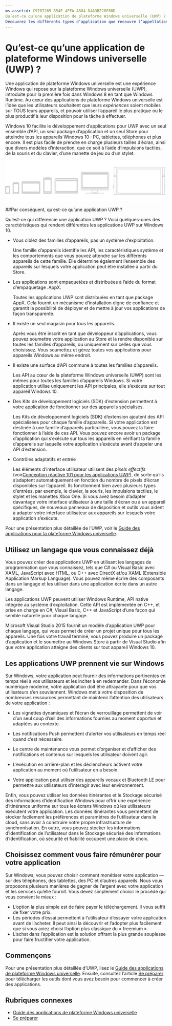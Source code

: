```yaml
---
ms.assetid: C9787269-B54F-4FFA-A884-D4A3BF28F80D
Qu’est-ce qu’une application de plateforme Windows universelle (UWP) ?
Découvrez les différents types d’application que recouvre l’appellation « applications Windows universelles » : applications du Windows Store, applications du Windows Phone Store et applications Windows Runtime.
---
```


# Qu’est-ce qu’une application de plateforme Windows universelle (UWP) ?

Une application de plateforme Windows universelle est une expérience Windows qui repose sur la plateforme Windows universelle (UWP), introduite pour la première fois dans Windows 8 en tant que Windows Runtime. Au cœur des applications de plateforme Windows universelle est l’idée que les utilisateurs souhaitent que leurs *expériences* soient mobiles sur TOUS leurs appareils, et pouvoir utiliser l’appareil le plus pratique ou le plus productif à leur disposition pour la tâche à effectuer.

Windows 10 facilite le développement d’applications pour UWP avec un seul ensemble d’API, un seul package d’application et un seul Store pour atteindre tous les appareils Windows 10 : PC, tablettes, téléphones et plus encore. Il est plus facile de prendre en charge plusieurs tailles d’écran, ainsi que divers modèles d’interaction, que ce soit à l’aide d’impulsions tactiles, de la souris et du clavier, d’une manette de jeu ou d’un stylet.

![Appareils fonctionnant sous Windows](images/1894834-hig-device-primer-01-500.png)

##Par conséquent, qu’est-ce qu’une application UWP ?


Qu’est-ce qui différencie une application UWP ? Voici quelques-unes des caractéristiques qui rendent différentes les applications UWP sur Windows 10.

-   Vous ciblez des familles d’appareils, pas un système d’exploitation.

    Une famille d’appareils identifie les API, les caractéristiques système et les comportements que vous pouvez attendre sur les différents appareils de cette famille. Elle détermine également l’ensemble des appareils sur lesquels votre application peut être installée à partir du Store.

-   Les applications sont empaquetées et distribuées à l’aide du format d’empaquetage .AppX.

    Toutes les applications UWP sont distribuées en tant que package AppX. Cela fournit un mécanisme d’installation digne de confiance et garantit la possibilité de déployer et de mettre à jour vos applications de façon transparente.

-   Il existe un seul magasin pour tous les appareils.

    Après vous être inscrit en tant que développeur d’applications, vous pouvez soumettre votre application au Store et la rendre disponible sur toutes les familles d’appareils, ou uniquement sur celles que vous choisissez. Vous soumettez et gérez toutes vos applications pour appareils Windows au même endroit.

-   Il existe une surface d’API commune à toutes les familles d’appareils.

    Les API au cœur de la plateforme Windows universelle (UWP) sont les mêmes pour toutes les familles d’appareils Windows. Si votre application utilise uniquement les API principales, elle s’exécute sur tout appareil Windows 10.

-   Des Kits de développement logiciels (SDK) d’extension permettent à votre application de fonctionner sur des appareils spécialisés.

    Les Kits de développement logiciels (SDK) d’extension ajoutent des API spécialisées pour chaque famille d’appareils. Si votre application est destinée à une famille d’appareils particulière, vous pouvez la faire fonctionner à l’aide de ces API. Vous pouvez encore avoir un package d’application qui s’exécute sur tous les appareils en vérifiant la famille d’appareils sur laquelle votre application s’exécute avant d’appeler une API d’extension.

-   Contrôles adaptatifs et entrée

    Les éléments d’interface utilisateur utilisent des *pixels effectifs* (voir[Conception réactive 101 pour les applications UWP](https://msdn.microsoft.com/library/windows/apps/Dn958435)), de sorte qu’ils s’adaptent automatiquement en fonction du nombre de pixels d’écran disponibles sur l’appareil. Ils fonctionnent bien avec plusieurs types d’entrées, par exemple, le clavier, la souris, les impulsions tactiles, le stylet et les manettes Xbox One. Si vous avez besoin d’adapter davantage votre interface utilisateur à une taille d’écran ou à un appareil spécifiques, de nouveaux panneaux de disposition et outils vous aident à adapter votre interface utilisateur aux appareils sur lesquels votre application s’exécute.

Pour une présentation plus détaillée de l’UWP, voir le [Guide des applications pour la plateforme Windows universelle](universal-application-platform-guide.md).

## Utilisez un langage que vous connaissez déjà


Vous pouvez créer des applications UWP en utilisant les langages de programmation que vous connaissez, tels que C# ou Visual Basic avec XAML, JavaScript avec HTML, ou C++ avec DirectX et/ou XAML (Extensible Application Markup Language). Vous pouvez même écrire des composants dans un langage et les utiliser dans une application écrite dans un autre langage.

Les applications UWP peuvent utiliser Windows Runtime, API native intégrée au système d’exploitation. Cette API est implémentée en C++, et prise en charge en C#, Visual Basic, C++ et JavaScript d’une façon qui semble naturelle pour chaque langage.

Microsoft Visual Studio 2015 fournit un modèle d’application UWP pour chaque langage, qui vous permet de créer un projet unique pour tous les appareils. Une fois votre travail terminé, vous pouvez produire un package d’application et le soumettre au Windows Store à partir de Visual Studio afin que votre application atteigne des clients sur tout appareil Windows 10.

## Les applications UWP prennent vie sur Windows


Sur Windows, votre application peut fournir des informations pertinentes en temps réel à vos utilisateurs et les inciter à en redemander. Dans l’économie numérique moderne, votre application doit être attrayante pour que vos utilisateurs s’en souviennent. Windows met à votre disposition de nombreuses ressources permettant de maintenir l’attention des utilisateurs de votre application :

-   Les vignettes dynamiques et l’écran de verrouillage permettent de voir d’un seul coup d’œil des informations fournies au moment opportun et adaptées au contexte.
-   Les notifications Push permettent d’alerter vos utilisateurs en temps réel quand c’est nécessaire.

-   Le centre de maintenance vous permet d’organiser et d’afficher des notifications et contenus sur lesquels les utilisateur doivent agir.

-   L’exécution en arrière-plan et les déclencheurs activent votre application au moment où l’utilisateur en a besoin.

-   Votre application peut utiliser des appareils vocaux et Bluetooth LE pour permettre aux utilisateurs d’interagir avec leur environnement.

Enfin, vous pouvez utiliser les données itinérantes et le Stockage sécurisé des informations d’identification Windows pour offrir une expérience d’itinérance uniforme sur tous les écrans Windows où les utilisateurs exécutent votre application. Les données itinérantes vous permettent de stocker facilement les préférences et paramètres de l’utilisateur dans le cloud, sans avoir à construire votre propre infrastructure de synchronisation. En outre, vous pouvez stocker les informations d’identification de l’utilisateur dans le Stockage sécurisé des informations d’identification, où sécurité et fiabilité occupent une place de choix.

##  Choisissez comment vous faire rémunérer pour votre application


Sur Windows, vous pouvez choisir comment monétiser votre application — sur des téléphones, des tablettes, des PC et d’autres appareils. Nous vous proposons plusieurs manières de gagner de l’argent avec votre application et les services qu’elle fournit. Vous devez simplement choisir le procédé qui vous convient le mieux :

-   L’option la plus simple est de faire payer le téléchargement. Il vous suffit de fixer votre prix.
-   Les périodes d’essai permettent à l’utilisateur d’essayer votre application avant de l’acheter. Il peut ainsi la découvrir et l’adopter plus facilement que si vous aviez choisi l’option plus classique du « freemium ».
-   L’achat dans l’application est la solution offrant la plus grande souplesse pour faire fructifier votre application.

## Commençons


Pour une présentation plus détaillée d’UWP, lisez le [Guide des applications de plateforme Windows universelle](universal-application-platform-guide.md). Ensuite, consultez l’article [Se préparer](get-set-up.md) pour télécharger les outils dont vous avez besoin pour commencer à créer des applications.

## Rubriques connexes


* [Guide des applications de plateforme Windows universelle](universal-application-platform-guide.md)
* [Se préparer](get-set-up.md)


<!--HONumber=Mar16_HO1-->


